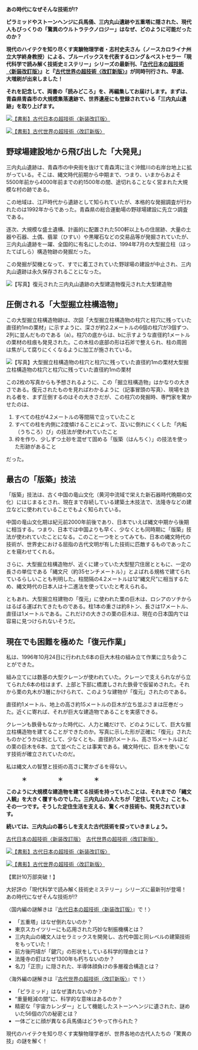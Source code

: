 **あの時代になぜそんな技術が!?**

**ピラミッドやストーンヘンジに兵馬俑、三内丸山遺跡や五重塔に隠された、現代人もびっくりの「驚異のウルトラテクノロジー」はなぜ、どのように可能だったのか？**

**現代のハイテクを知り尽くす実験物理学者・志村史夫さん（ノースカロライナ州立大学終身教授）による、ブルーバックスを代表するロング＆ベストセラー「現代科学で読み解く技術史ミステリー」シリーズの最新刊、『**[**古代日本の超技術〈新装改訂版〉**](http://amzn.to/3uJ03Z5)**』と『[古代世界の超技術〈改訂新版〉](http://amzn.to/419ocV2)』が同時刊行され、早速、大増刷が出来しました！**

**それを記念して、両書の「読みどころ」を、再編集してお届けします。まずは、青森県青森市の大規模集落遺跡で、世界遺産にも登録されている「三内丸山遺跡」を取り上げます。**

[![【書影】古代日本の超技術〈新装改訂版〉](https://gendai-m.ismcdn.jp/mwimgs/b/0/2048m/img_720afb9df32f9c3b91c8726f01a65b3139008.jpg)](http://amzn.to/3uJ03Z5)[](https://gendai.media/articles/-/amzn.to/3uJ03Z5)

[![【書影】古代世界の超技術〈改訂新版〉](https://gendai-m.ismcdn.jp/mwimgs/b/0/2048m/img_7b8cfb5cde4164e2a6257a0420d76873114876.jpg)](http://amzn.to/419ocV2)

## 野球場建設地から飛び出した「大発見」

三内丸山遺跡は、青森市の中央街を抜けて青森湾に注ぐ沖館川の右岸台地上に拡がっている。そこは、縄文時代前期から中期まで、つまり、いまからおよそ5500年前から4000年前までの約1500年の間、途切れることなく営まれた大規模な村の跡である。

この地域は、江戸時代から遺跡として知られていたが、本格的な発掘調査が行われたのは1992年からであった。青森県の総合運動場の野球場建設に先立つ調査である。

逐次、大規模な盛土遺構、計画的に配置された500軒以上もの住居跡、大量の土器や石器、土偶、翡翠（ひすい）や黒曜石などの交易品等が発掘されていたが、三内丸山遺跡を一躍、全国的に有名にしたのは、1994年7月の大型掘立柱（ほったてばしら）構造物跡の発掘だった。

この発掘が契機となって、すでに着工されていた野球場の建設が中止され、三内丸山遺跡は永久保存されることになった。

![【写真】復元された三内丸山遺跡の大型建造物](https://gendai-m.ismcdn.jp/mwimgs/0/e/2048m/img_0e7a25af9ca86e0566517cab58ca34b41757635.jpg)復元された大型建造物

## 圧倒される「大型掘立柱構造物」

この大型掘立柱構造物跡は、次図「大型掘立柱構造物の柱穴と柱穴に残っていた直径約1mの栗材」に示すように、深さが約2.2メートルの6個の柱穴が3個ずつ、2列に並んだものである（a）。柱穴の底からは、bに示すような直径約1メートルの栗材の柱痕も発見された。この木柱の底部の形は石斧で整えられ、柱の周囲は焦がして腐りにくくなるように加工が施されている。

![【写真】大型掘立柱構造物の柱穴と柱穴に残っていた直径約1mの栗材](https://gendai-m.ismcdn.jp/mwimgs/f/c/2048m/img_47f9248112e445912797752f1d0c11d197259.jpg)大型掘立柱構造物の柱穴と柱穴に残っていた直径約1mの栗材

この2枚の写真からも予想されるように、この「掘立柱構造物」はかなりの大きさである。復元されたものを見ればわかるように（記事冒頭の写真）、現場を訪れる者を、まず圧倒するのはその大きさだが、この柱穴の発掘時、専門家を驚かせたのは、

1.  すべての柱が4.2メートルの等間隔で立っていたこと
2.  すべての柱を内側に2度傾けることによって、互いに倒れにくくした「内転（うちころ）び」の技法が使われていたこと
3.  枠を作り、少しずつ土砂を混ぜて固める「版築（はんちく）」の技法を使った形跡があること

だった。

## 最古の「版築」技法

「版築」技法は、古く中国の竜山文化（黄河中流域で栄えた新石器時代晩期の文化）にはじまるとされ、現在まで存続している建築土木技法で、法隆寺などの建立などに使われていることでもよく知られている。

中国の竜山文化期は紀元前2000年前後であり、日本でいえば縄文中期から後期に相当する。つまり、日本では中国よりも早く、少なくとも同時期に「版築」技法が使われていたことになる。このこと一つをとってみても、日本の縄文時代の技術が、世界史における屈指の古代文明が有した技術に匹敵するものであったことを窺わせてくれる。

さらに、大型掘立柱構造物が、近くに建っていた大型竪穴住居とともに、一定の長さの単位である「縄文尺（約35センチメートル）」とよばれる規格で建てられているらしいことも判明した。柱間隔の4.2メートルは12“縄文尺”に相当するため、縄文時代の日本人は十二進法を使っていたと考えられる。

ともあれ、大型掘立柱建物の「復元」に使われた栗の巨木は、ロシアのソチからはるばる運ばれてきたものである。柱1本の重さは約8トン、長さは17メートル、直径は1メートルである。これだけの大きさの栗の巨木は、現在の日本国内では容易に見つけられないそうだ。

## 現在でも困難を極めた「復元作業」

私は、1996年10月24日に行われた6本の巨大木柱の組み立て作業に立ち会うことができた。

組み立てには数基の大型クレーンが使われていた。クレーンで支えられながら立てられた6本の柱はまず、上部と下部に橋渡しされた鉄骨で仮留めされた。それから栗の丸木が3層にかけられて、このような建物が「復元」されたのである。

直径約1メートル、地上の高さ約15メートルの巨木が立ち並ぶさまは圧巻だった。近くに寄れば、それが巨大な建造物であることを実感できる。

クレーンも鉄骨もなかった時代に、人力と縄だけで、どのようにして、巨大な掘立柱構造物を建てることができたのか。写真に示した形が正確に「復元」されたものかどうかは別として、少なくとも、直径約1メートル、高さ15メートルほどの栗の巨木を6本、立て並べたことは事実である。縄文時代に、巨木を使いこなす技術が確立されていたのだ。

私は縄文人の智慧と技術の高さに驚かざるを得ない。

　　　**＊　　　　　　＊　　　　　　＊**　　　

**このように大規模な建造物を建てる技術を持っていたことは、それまでの「縄文人観」を大きく覆すものでした。三内丸山の人たちが「定住していた」ことも、その一つです。そうした定住生活を支える、驚くべき技術も、発見されています。**

**続いては、三内丸山の暮らしを支えた古代技術を探っていきましょう。**

[古代日本の超技術〈新装改訂版〉](https://amzn.to/3uJ03Z5)　[古代世界の超技術〈改訂新版〉](https://amzn.to/419ocV2)

[![【書影】古代日本の超技術〈新装改訂版〉](https://gendai-m.ismcdn.jp/mwimgs/b/0/2048m/img_720afb9df32f9c3b91c8726f01a65b3139008.jpg)](http://amzn.to/3uJ03Z5)

[![【書影】古代世界の超技術〈改訂新版〉](https://gendai-m.ismcdn.jp/mwimgs/b/0/2048m/img_7b8cfb5cde4164e2a6257a0420d76873114876.jpg)](http://amzn.to/419ocV2)

【累計10万部突破！】

大好評の「現代科学で読み解く技術史ミステリー」シリーズに最新刊が登場！　あの時代になぜそんな技術が!?

〈国内編の謎解きは『[古代日本の超技術〈新装改訂版〉](https://amzn.to/3uJ03Z5)』で！〉

-   「五重塔」はなぜ倒れないのか？
-   東京スカイツリーにも応用された巧妙な制振機構とは？
-   三内丸山の縄文人はセラミックスを開発し、古代中国と同レベルの建築技術をもっていた！
-   前方後円墳が「鍵穴」の形状をしている科学的理由とは？
-   法隆寺の釘はなぜ1300年も朽ちないのか？
-   名刀「正宗」に隠された、半導体顔負けの多層複合構造とは？

〈海外編の謎解きは『[古代世界の超技術〈改訂新版〉](https://amzn.to/419ocV2)』で！〉

-   「ピラミッド」はなぜ潰れないのか？
-   “重量軽減の間”に、科学的な意味はあるのか？
-   精密な「宇宙カレンダー」として機能したストーンヘンジに遺された、謎めいた56個の穴の秘密とは？
-   一体ごとに顔が異なる兵馬俑はどうやって作られた？

現代のハイテクを知り尽くす実験物理学者が、世界各地の古代人たちの「驚異の技」の謎を解く！